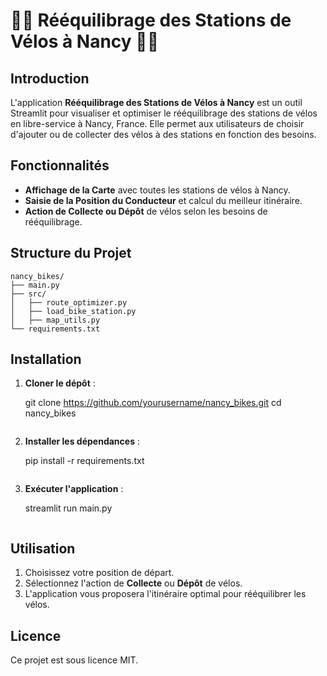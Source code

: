 
# 🚴‍♂️ Rééquilibrage des Stations de Vélos à Nancy 🚴‍♀️

## Introduction

L'application **Rééquilibrage des Stations de Vélos à Nancy** est un outil Streamlit pour visualiser et optimiser le rééquilibrage des stations de vélos en libre-service à Nancy, France. Elle permet aux utilisateurs de choisir d'ajouter ou de collecter des vélos à des stations en fonction des besoins.

## Fonctionnalités

- **Affichage de la Carte** avec toutes les stations de vélos à Nancy.
- **Saisie de la Position du Conducteur** et calcul du meilleur itinéraire.
- **Action de Collecte ou Dépôt** de vélos selon les besoins de rééquilibrage.

## Structure du Projet

```
nancy_bikes/
├── main.py
├── src/
│   ├── route_optimizer.py
│   ├── load_bike_station.py
│   ├── map_utils.py
└── requirements.txt
```

## Installation

1. **Cloner le dépôt** :
    
    git clone https://github.com/yourusername/nancy_bikes.git
    cd nancy_bikes
    ```

2. **Installer les dépendances** :
 
    pip install -r requirements.txt
    ```

3. **Exécuter l'application** :
 
    streamlit run main.py
    ```

## Utilisation

1. Choisissez votre position de départ.
2. Sélectionnez l'action de **Collecte** ou **Dépôt** de vélos.
3. L'application vous proposera l'itinéraire optimal pour rééquilibrer les vélos.

## Licence

Ce projet est sous licence MIT.
